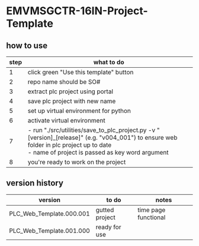 # EMVMSGCTR-16IN-Project-Template

how to use
-------------
step | what to do
-------|------------
1 | click green "Use this template" button
2 | repo name should be SO#
3 | extract plc project using portal
4 | save plc project with new name
5 | set up virtual environment for python
6 | activate virtual environment
7 | - run "./src/utilities/save_to_plc_project.py -v "[version]_[release]" (e.g. "v004_001") to ensure web folder in plc project up to date </br> - name of project is passed as key word argument
8 | you're ready to work on the project


version history
----------------
version | to do | notes
--------|-------|--------
PLC_Web_Template.000.001 | gutted project | time page functional
PLC_Web_Template.001.000 | ready for use |
